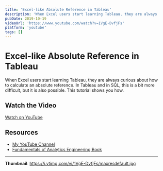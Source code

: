 ```yaml
---
title: 'Excel-like Absolute Reference in Tableau'
description: 'When Excel users start learning Tableau, they are always curious about how to calculate an absolute reference. In Tableau and in SQL, this is a bit more difficult, but it is also possible. This tutori...'
pubDate: 2019-10-19
videoUrl: 'https://www.youtube.com/watch?v=1VgE-DvfjFs'
platform: 'youtube'
tags: []
---
```


# Excel-like Absolute Reference in Tableau

When Excel users start learning Tableau, they are always curious about how to calculate an absolute reference. In Tableau and in SQL, this is a bit more difficult, but it is also possible. This tutorial shows you how.

## Watch the Video

[Watch on YouTube](https://www.youtube.com/watch?v=1VgE-DvfjFs)

## Resources

- [My YouTube Channel](https://www.youtube.com/juanalytics)
- [Fundamentals of Analytics Engineering Book](https://www.amazon.com/author/jmperafan)

---

**Thumbnail**: https://i.ytimg.com/vi/1VgE-DvfjFs/maxresdefault.jpg
